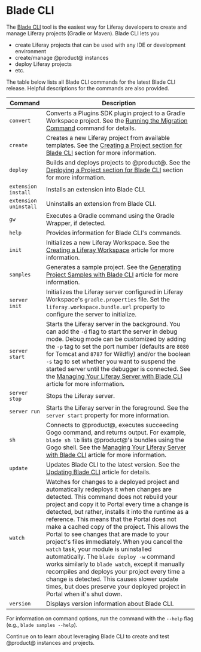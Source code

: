 # Blade CLI [](id=blade-cli)

The [Blade CLI](https://github.com/liferay/liferay-blade-cli/) tool is the
easiest way for Liferay developers to create and manage Liferay projects (Gradle
or Maven). Blade CLI lets you

- create Liferay projects that can be used with any IDE or development
  environment
- create/manage @product@ instances
- deploy Liferay projects
- etc.

The table below lists all Blade CLI commands for the latest Blade CLI release.
Helpful descriptions for the commands are also provided.

<table class="table table-striped table-bordered">
<thead>
<tr>
<th>Command</th>
<th>Description</th>
</tr>
</thead>
<tbody>
<tr>
<td><code>convert</code></td>
<td>Converts a Plugins SDK plugin project to a Gradle Workspace project. See the <a href="/developer/reference/-/knowledge_base/7-1/migrating-traditional-plugins-to-workspace-web-applications#running-the-migration-command">Running the Migration Command</a> command for details.</td>
</tr>
<tr>
<td><code>create</code></td>
<td>Creates a new Liferay project from available templates. See the <a href="/developer/reference/-/knowledge_base/7-2/creating-a-project#blade-cli">Creating a Project section for Blade CLI</a> section for more information.</td>
</tr>
<tr>
<td><code>deploy</code></td>
<td>Builds and deploys projects to @product@. See the <a href="/developer/reference/-/knowledge_base/7-2/deploying-a-project#blade-cli">Deploying a Project section for Blade CLI</a> section for more information.</td>
</tr>
<tr>
<td><code>extension install</code></td>
<td>Installs an extension into Blade CLI.</td>
</tr>
<tr>
<td><code>extension uninstall</code></td>
<td>Uninstalls an extension from Blade CLI.</td>
</tr>
<tr>
<td><code>gw</code></td>
<td>Executes a Gradle command using the Gradle Wrapper, if detected.</td>
</tr>
<tr>
<td><code>help</code></td>
<td>Provides information for Blade CLI's commands.</td>
</tr>
<tr>
<td><code>init</code></td>
<td>Initializes a new Liferay Workspace. See the <a href="/developer/reference/-/knowledge_base/7-2/creating-a-liferay-workspace#blade-cli">Creating a Liferay Workspace</a> article for more information.</td>
</tr>
<tr>
<td><code>samples</code></td>
<td>Generates a sample project. See the <a href="/developer/reference/-/knowledge_base/7-2/generating-project-samples-with-blade-cli">Generating Project Samples with Blade CLI</a> article for more information.</td>
</tr>
<tr>
<td><code>server init</code></td>
<td>Initializes the Liferay server configured in Liferay Workspace's <code>gradle.properties</code> file. Set the <code>liferay.workspace.bundle.url</code> property to configure the server to initialize.</td>
</tr>
<tr>
<td><code>server start</code></td>
<td>Starts the Liferay server in the background. You can add the <code>-d</code> flag to start the server in debug mode. Debug mode can be customized by adding the <code>-p</code> tag to set the port number (defaults are <code>8080</code> for Tomcat and <code>8787</code> for Wildfly) and/or the boolean <code>-s</code> tag to set whether you want to suspend the started server until the debugger is connected. See the <a href="/developer/reference/-/knowledge_base/7-2/managing-your-liferay-server-with-blade-cli">Managing Your Liferay Server with Blade CLI</a> article for more information.</td>
</tr>
<tr>
<td><code>server stop</code></td>
<td>Stops the Liferay server.</td>
</tr>
<tr>
<td><code>server run</code></td>
<td>Starts the Liferay server in the foreground. See the <code>server start</code> property for more information.</td>
</tr>
<tr>
<td><code>sh</code></td>
<td>Connects to @product@, executes succeeding Gogo command, and returns output. For example, <code>blade sh lb</code> lists @product@'s bundles using the Gogo shell. See the <a href="/developer/reference/-/knowledge_base/7-2/managing-your-liferay-server-with-blade-cli">Managing Your Liferay Server with Blade CLI</a> article for more information.</td>
</tr>
<tr>
<td><code>update</code></td>
<td>Updates Blade CLI to the latest version. See the <a href="/developer/reference/-/knowledge_base/7-2/updating-blade-cli">Updating Blade CLI</a> article for details.</td>
</tr>
<tr>
<td><code>watch</code></td>
<td>Watches for changes to a deployed project and automatically redeploys it when changes are detected. This command does not rebuild your project and copy it to Portal every time a change is detected, but rather, installs it into the runtime as a reference. This means that the Portal does not make a cached copy of the project. This allows the Portal to see changes that are made to your project's files immediately. When you cancel the <code>watch</code> task, your module is uninstalled automatically. The <code>blade deploy -w</code> command works similarly to <code>blade watch</code>, except it manually recompiles and deploys your project every time a change is detected. This causes slower update times, but does preserve your deployed project in Portal when it's shut down.</td>
</tr>
<tr>
<td><code>version</code></td>
<td>Displays version information about Blade CLI.</td>
</tr>
</tbody>
</table>

<!-- TODO: Find more about new `upgradeProps` property. --Cody-->

For information on command options, run the command with the `--help` flag
(e.g., `blade samples --help`).

Continue on to learn about leveraging Blade CLI to create and test @product@
instances and projects.
